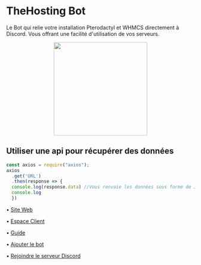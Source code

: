# TheHosting Bot
Le Bot qui relie votre installation Pterodactyl et WHMCS directement à Discord. Vous offrant une facilité d'utilisation de vos serveurs.

<p align="center">
  <img width="250" src="https://thehostingbot.xyz/assets/images/image022569.png?v51105510535061">
</p>

## Utiliser une api pour récupérer des données

```javascript
const axios = require("axios");
axios
  .get('URL')
  .then(response => {
  console.log(response.data) //Vous renvoie les données sous forme de JSON
  console.log
  })
```


• [Site Web](https://thehostingbot.xyz/)

• [Espace Client](https://manager.thehostingbot.xyz/)

• [Guide](https://guide.thehostingbot.xyz/)

• [Ajouter le bot](https://thehostingbot.xyz/inviter)

• [Rejoindre le serveur Discord](https://thehostingbot.xyz/discord)

